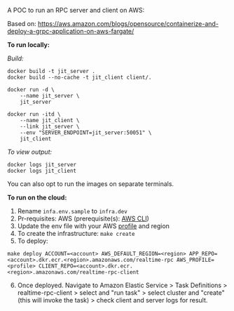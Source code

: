 A POC to run an RPC server and client on AWS:

Based on: https://aws.amazon.com/blogs/opensource/containerize-and-deploy-a-grpc-application-on-aws-fargate/

**To run locally:**

*Build:*

```
docker build -t jit_server .
docker build --no-cache -t jit_client client/.

docker run -d \                               
    --name jit_server \
    jit_server

docker run -itd \                  
    --name jit_client \
    --link jit_server \
    --env "SERVER_ENDPOINT=jit_server:50051" \
    jit_client

 ```   

 *To view output:*
 ```
 docker logs jit_server
 docker logs jit_client
 ```

 You can also opt to run the images on separate terminals.

 **To run on the cloud:**

 1. Rename `infa.env.sample` to `infra.dev`
 2. Pr-requisites: AWS (prerequisite(s): [AWS CLI](https://docs.aws.amazon.com/cli/latest/userguide/getting-started-install.html))
 3. Update the env file with your AWS [profile](https://docs.aws.amazon.com/cli/latest/userguide/cli-configure-files.html#cli-configure-files-methods) and region
 4. To create the infrastructure: `make create`
 5. To deploy:

 ```
 make deploy ACCOUNT=<account> AWS_DEFAULT_REGION=<region> APP_REPO=<account>.dkr.ecr.<region>.amazonaws.com/realtime-rpc AWS_PROFILE=<profile> CLIENT_REPO=<account>.dkr.ecr.<region>.amazonaws.com/realtime-rpc-client
 ```

 6. Once deployed. Navigate to Amazon Elastic Service > Task Definitions > realtime-rpc-client > select and "run task" > select cluster and "create" (this will invoke the task) > check client and server logs for result.